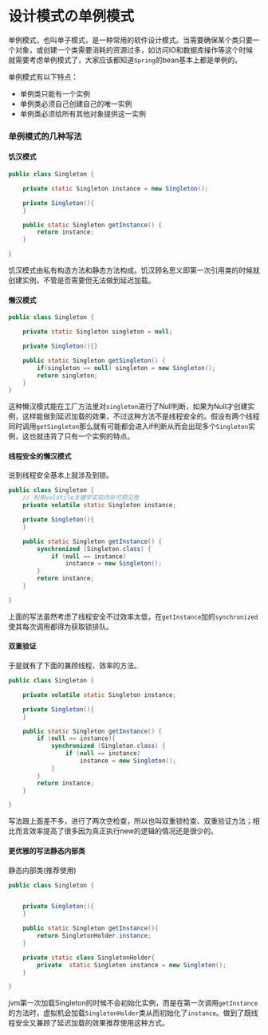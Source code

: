# 设计模式の单例模式

单例模式，也叫单子模式，是一种常用的软件设计模式。当需要确保某个类只要一个对象，或创建一个类需要消耗的资源过多，如访问IO和数据库操作等这个时候就需要考虑单例模式了，大家应该都知道`Spring`的bean基本上都是单例的。

单例模式有以下特点：

* 单例类只能有一个实例
* 单例类必须自己创建自己的唯一实例
* 单例类必须给所有其他对象提供这一实例

### 单例模式的几种写法

#### 饥汉模式

```java
public class Singleton {

    private static Singleton instance = new Singleton();

    private Singleton(){
    }

    public static Singleton getInstance() {
        return instance;
    }

}
```

饥汉模式由私有构造方法和静态方法构成。饥汉顾名思义即第一次引用类的时候就创建实例，不管是否需要但无法做到延迟加载。

#### 懒汉模式

```java
public class Singleton {

    private static Singleton singleton = null;

    private Singleton(){}

    public static Singleton getSingleton() {
        if(singleton == null) singleton = new Singleton();
        return singleton;
    }
}
```

这种懒汉模式能在工厂方法里对`singleton`进行了Null判断，如果为Null才创建实例，这样能做到延迟加载的效果，不过这种方法不是线程安全的。假设有两个线程同时调用`getSingleton`那么就有可能都会进入if判断从而会出现多个`Singleton`实例，这也就违背了只有一个实例的特点。

#### 线程安全的懒汉模式


说到线程安全基本上就涉及到锁。
```java
public class Singleton {
    // 利用volatile关键字实现内存可预见性
    private volatile static Singleton instance;

    private Singleton(){
    }

    public static Singleton getInstance() {
        synchronized (Singleton.class) {
            if (null == instance)
                instance = new Singleton();
        }
        return instance;
    }

}
```

上面的写法虽然考虑了线程安全不过效率太低，在`getInstance`加的`synchronized`使其每次调用都得为获取锁排队。

#### 双重验证

于是就有了下面的兼顾线程、效率的方法。
```java
public class Singleton {

    private volatile static Singleton instance;

    private Singleton(){
    }

    public static Singleton getInstance() {
        if (null == instance){
            synchronized (Singleton.class) {
                if (null == instance)
                    instance = new Singleton();
            }
        }
        return instance;
    }

}
```

写法跟上面差不多，进行了两次空检查，所以也叫双重锁检查、双重验证方法；相比而言效率提高了很多因为真正执行new的逻辑的情况还是很少的。

#### 更优雅的写法静态内部类

静态内部类(推荐使用)
```java
public class Singleton {


    private Singleton(){
    }

    public static Singleton getInstance(){
        return SingletonHolder.instance;
    }

    private static class SingletonHolder{
        private  static Singleton instance = new Singleton();
    }

}
```

jvm第一次加载Singleton的时候不会初始化实例，而是在第一次调用`getInstance`的方法时，虚拟机会加载`SingletonHolder`类从而初始化了`instance`。做到了既线程安全又兼顾了延迟加载的效果推荐使用这种方式。